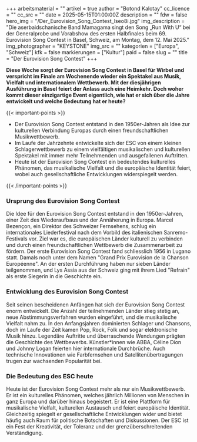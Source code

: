 +++
arbeitsmaterial = ""
artikel = true
author = "Botond Kalotay"
cc_licence = ""
cc_src = ""
date = 2025-05-15T01:00:00Z
description = ""
fdw = false
hero_img = "/Der_Eurovision_Song_Contest_lseo8i.jpg"
img_description = "Die aserbaidschanische Band Mamagama singt den Song „Run With U“ bei der Generalprobe und Vorabshow des ersten Halbfinales beim 69. Eurovision Song Contest in Basel, Schweiz, am Montag, dem 12. Mai 2025."
img_photographer = "KEYSTONE"
img_src = ""
kategorien = ["Europa", "Schweiz"]
kfk = false
markierungen = ["Kultur"]
paid = false
slug = ""
title = "Der Eurovision Song Contest"
+++

**Diese Woche sorgt der Eurovision Song Contest in Basel für Wirbel und verspricht im Finale am Wochenende wieder ein Spektakel aus Musik, Vielfalt und internationalem Wettbewerb. Mit der diesjährigen Ausführung in Basel feiert der Anlass auch eine Heimkehr. Doch woher kommt dieser einzigartige Event eigentlich, wie hat er sich über die Jahre entwickelt und welche Bedeutung hat er heute?**

{{< important-points >}}

<ul>

<li>Der Eurovision Song Contest entstand in den 1950er-Jahren als Idee zur kulturellen Verbindung Europas durch einen freundschaftlichen Musikwettbewerb.
</li>

<li>Im Laufe der Jahrzehnte entwickelte sich der ESC von einem kleinen Schlagerwettbewerb zu einem vielfältigen musikalischen und kulturellen Spektakel mit immer mehr Teilnehmenden und ausgefallenen Auftritten.
</li>

<li>Heute ist der Eurovision Song Contest ein bedeutendes kulturelles Phänomen, das musikalische Vielfalt und die europäische Identität feiert, wobei auch gesellschaftliche Entwicklungen widerspiegelt werden.
</li>

</ul>

{{< /important-points >}}

### Ursprung des Eurovision Song Contest

Die Idee für den Eurovision Song Contest entstand in den 1950er-Jahren, einer Zeit des Wiederaufbaus und der Annäherung in Europa. Marcel Bezençon, ein Direktor des Schweizer Fernsehens, schlug ein internationales Liederfestival nach dem Vorbild des italienischen Sanremo-Festivals vor. Ziel war es, die europäischen Länder kulturell zu verbinden und durch einen freundschaftlichen Wettbewerb die Zusammenarbeit zu fördern. Der erste Eurovision Song Contest fand schliesslich 1956 in Lugano statt. Damals noch unter dem Namen "Grand Prix Eurovision de la Chanson Européenne". An der ersten Durchführung haben nur sieben Länder teilgenommen, und Lys Assia aus der Schweiz ging mit ihrem Lied "Refrain" als erste Siegerin in die Geschichte ein.

### Entwicklung des Eurovision Song Contest

Seit seinen bescheidenen Anfängen hat sich der Eurovision Song Contest enorm entwickelt. Die Anzahl der teilnehmenden Länder stieg stetig an, neue Abstimmungsverfahren wurden eingeführt, und die musikalische Vielfalt nahm zu. In den Anfangsjahren dominierten Schlager und Chansons, doch im Laufe der Zeit kamen Pop, Rock, Folk und sogar elektronische Musik hinzu. Legendäre Auftritte und überraschende Wendungen prägten die Geschichte des Wettbewerbs. Künstler*innen wie ABBA, Céline Dion und Johnny Logan feierten hier internationale Durchbrüche. Auch technische Innovationen wie Farbfernsehen und Satellitenübertragungen trugen zur wachsenden Popularität bei.

### Die Bedeutung des ESC heute

Heute ist der Eurovision Song Contest mehr als nur ein Musikwettbewerb. Er ist ein kulturelles Phänomen, welches jährlich Millionen von Menschen in ganz Europa und darüber hinaus begeistert. Er ist eine Plattform für musikalische Vielfalt, kulturellen Austausch und feiert europäische Identität. Gleichzeitig spiegelt er gesellschaftliche Entwicklungen wider und bietet häufig auch Raum für politische Botschaften und Diskussionen. Der ESC ist ein Fest der Kreativität, der Toleranz und der grenzüberschreitenden Verständigung.
